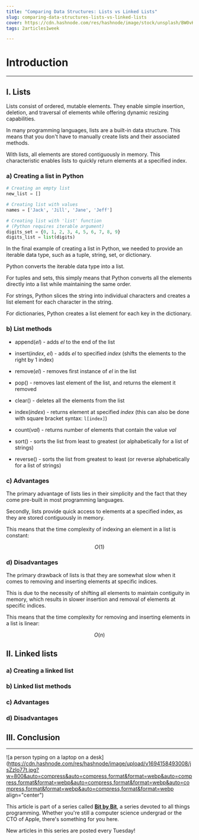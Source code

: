 ```yaml
---
title: "Comparing Data Structures: Lists vs Linked Lists"
slug: comparing-data-structures-lists-vs-linked-lists
cover: https://cdn.hashnode.com/res/hashnode/image/stock/unsplash/BW0vK-FA3eg/upload/908ca908b79a4463343f88adf6155d3e.jpeg
tags: 2articles1week

---
```


# Introduction

---

## I. Lists

Lists consist of ordered, mutable elements. They enable simple insertion, deletion, and traversal of elements while offering dynamic resizing capabilities.

In many programming languages, lists are a built-in data structure. This means that you don't have to manually create lists and their associated methods.

With lists, all elements are stored contiguously in memory. This characteristic enables lists to quickly return elements at a specified index.

### a) Creating a list in Python

```python
# Creating an empty list
new_list = []

# Creating list with values
names = ['Jack', 'Jill', 'Jane', 'Jeff']

# Creating list with 'list' function
# (Python requires iterable argument)
digits_set = {0, 1, 2, 3, 4, 5, 6, 7, 8, 9}
digits_list = list(digits)
```

In the final example of creating a list in Python, we needed to provide an iterable data type, such as a tuple, string, set, or dictionary.

Python converts the iterable data type into a list.

For tuples and sets, this simply means that Python converts all the elements directly into a list while maintaining the same order.

For strings, Python slices the string into individual characters and creates a list element for each character in the string.

For dictionaries, Python creates a list element for each key in the dictionary.

### b) List methods

* append(*el*) - adds *el* to the end of the list
    
* insert(*index*, *el*) - adds *el* to specified *index* (shifts the elements to the right by 1 index)
    
* remove(*el*) - removes first instance of *el* in the list
    
* pop() - removes last element of the list, and returns the element it removed
    
* clear() - deletes all the elements from the list
    
* index(*index*) - returns element at specified *index* (this can also be done with square bracket syntax: `l[index]`)
    
* count(*val*) - returns number of elements that contain the value *val*
    
* sort() - sorts the list from least to greatest (or alphabetically for a list of strings)
    
* reverse() - sorts the list from greatest to least (or reverse alphabetically for a list of strings)
    

### c) Advantages

The primary advantage of lists lies in their simplicity and the fact that they come pre-built in most programming languages.

Secondly, lists provide quick access to elements at a specified index, as they are stored contiguously in memory.

This means that the time complexity of indexing an element in a list is constant:

$$O(1)$$

### d) Disadvantages

The primary drawback of lists is that they are somewhat slow when it comes to removing and inserting elements at specific indices.

This is due to the necessity of shifting all elements to maintain contiguity in memory, which results in slower insertion and removal of elements at specific indices.

This means that the time complexity for removing and inserting elements in a list is linear:

$$O(n)$$

## II. Linked lists

### a) Creating a linked list

### b) Linked list methods

### c) Advantages

### d) Disadvantages

## III. Conclusion

---

![a person typing on a laptop on a desk](https://cdn.hashnode.com/res/hashnode/image/upload/v1694158493008/jsZzIo77t.jpg?w=800&auto=compress&auto=compress,format&format=webp&auto=compress,format&format=webp&auto=compress,format&format=webp&auto=compress,format&format=webp&auto=compress,format&format=webp align="center")

This article is part of a series called [**Bit by Bit**](https://scrappedscript.com/series/bit-by-bit), a series devoted to all things programming. Whether you're still a computer science undergrad or the CTO of Apple, there's something for you here.

New articles in this series are posted every Tuesday!